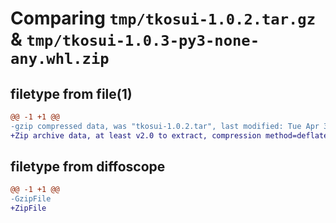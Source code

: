 # Comparing `tmp/tkosui-1.0.2.tar.gz` & `tmp/tkosui-1.0.3-py3-none-any.whl.zip`

## filetype from file(1)

```diff
@@ -1 +1 @@
-gzip compressed data, was "tkosui-1.0.2.tar", last modified: Tue Apr 30 22:45:36 2024, max compression
+Zip archive data, at least v2.0 to extract, compression method=deflate
```

## filetype from diffoscope

```diff
@@ -1 +1 @@
-GzipFile
+ZipFile
```

